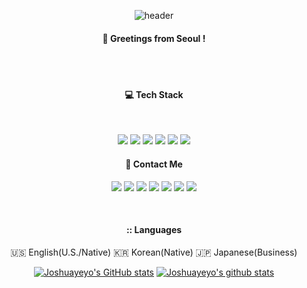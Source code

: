 <div align="center"> 

  ![header](https://capsule-render.vercel.app/api?type=cylinder&color=000000&height=150&section=header&text=Joshuayeyo&fontColor=ffffff&fontSize=70&animation=fadeIn&fontAlignY=55)
  <br/>
  ####  :wave: Greetings from Seoul !
  <br/>
  <br/>
  
  ####  :computer: Tech Stack

  <br/>
  
  <a href="https://www.unrealengine.com/en-US/unreal-engine-5?gclid=CjwKCAiA98WrBhAYEiwA2WvhOqf8MSRRVD8eQxQm5UTxwYQlxvVgvieSPi5xux5n4aRVeotRCDIEnhoCneQQAvD_BwE"><img src="https://img.shields.io/badge/Unreal-0E1128?style=for-the-badge&logo=unrealengine&logoColor=white"/></a>
  <img src="https://img.shields.io/badge/C++-00599C?style=for-the-badge&logo=cplusplus&logoColor=white">
  <a href=""><img src="https://img.shields.io/badge/Unity-%23000000?style=for-the-badge&logo=unity&logoColor=white"/></a>
  <a href="https://www.docker.com/"><img src="https://img.shields.io/badge/Docker-2496ED?style=for-the-badge&logo=docker&logoColor=white"/></a>
  <a href="https://aws.amazon.com/free/?nc1=h_ls&all-free-tier.sort-by=item.additionalFields.SortRank&all-free-tier.sort-order=asc&awsf.Free%20Tier%20Types=*all&awsf.Free%20Tier%20Categories=*all"><img src="https://img.shields.io/badge/AWS-232F3E?style=for-the-badge&logo=amazonwebservice&logoColor=white"/></a>
  <img src="https://img.shields.io/badge/-React-61DAFB?style=for-the-badge&logo=react&logoColor=white" />
  <br/>
  
  ####  :postbox: Contact Me
  
  <a href="https://github.com/joshuayeyo"><img src="https://img.shields.io/badge/github-181717?style=for-the-badge&logo=github&logoColor=white&link=https://github.com/joshuayeyo"/></a>
  <a href="https://discord.com"><img src="https://img.shields.io/badge/Discord-5865F2?style=for-the-badge&logo=discord&logoColor=white"/></a>
  <a href="https://steamcommunity.com"><img src="https://img.shields.io/badge/Steam-000000?style=for-the-badge&logo=steam&logoColor=white"/></a>
  <img src="https://img.shields.io/badge/PlayStation-003791?style=for-the-badge&logo=playstation&logoColor=white"/>
  <a href="https://twitter.com"><img src="https://img.shields.io/badge/X-000000?style=for-the-badge&logo=x&logoColor=white"/></a>
  <a href="https://open.kakao.com"><img src="https://img.shields.io/badge/KakaoTalk-FFCD00?style=for-the-badge&logo=kakaotalk&logoColor=white"/></a>
  <a href="https://velog.io"><img src="https://img.shields.io/badge/velog-20c997?style=for-the-badge&logo=velog&logoColor=white"/></a>



  <br/>

  ####   :: Languages
  🇺🇸 English(U.S./Native)
  🇰🇷 Korean(Native)
  🇯🇵 Japanese(Business)

  [![Joshuayeyo's GitHub stats](https://github-readme-stats.vercel.app/api?username=joshuayeyo&include_all_commits=true&show_icons=true&theme=tokyonight)](https://github.com/joshuayeyo/github-readme-stats)
  [![Joshuayeyo's github stats](https://github-readme-stats.vercel.app/api/top-langs/?username=joshuayeyo&show_icons=true&hide_border=true&title_color=004386&icon_color=004386&layout=compact)](https://github.com/joshuayeyo)


</div>
